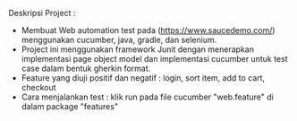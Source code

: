 Deskripsi Project :

- Membuat Web automation test pada (https://www.saucedemo.com/) menggunakan cucumber, java, gradle, dan selenium.
- Project ini menggunakan framework Junit dengan menerapkan implementasi page object model dan implementasi cucumber untuk test case dalam bentuk gherkin format.
- Feature yang diuji positif dan negatif : login, sort item, add to cart, checkout
- Cara menjalankan test : klik run pada file cucumber "web.feature" di dalam package "features"
